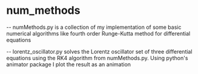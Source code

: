 # num_methods

-- numMethods.py is a collection of my implementation of some basic numerical algorithms like fourth order Runge-Kutta method for differential equations

-- lorentz_oscillator.py solves the Lorentz oscillator set of three differential equations using the RK4 algorithm from numMethods.py. Using python's animator package I plot the result as an animation
